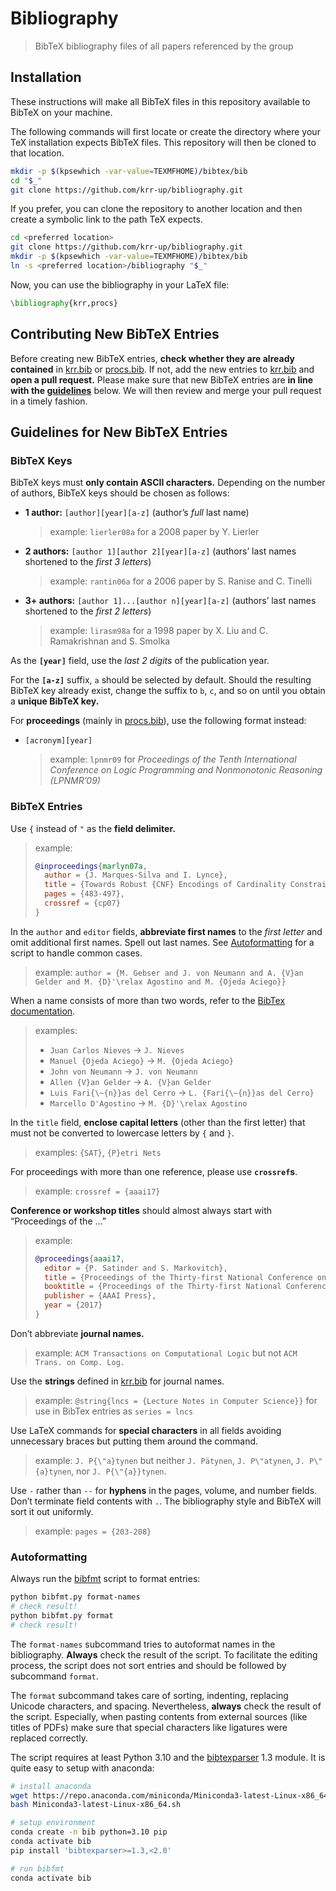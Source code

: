 # Bibliography

> BibTeX bibliography files of all papers referenced by the group

## Installation

These instructions will make all BibTeX files in this repository available to
BibTeX on your machine.

The following commands will first locate or create the directory where your TeX
installation expects BibTeX files. This repository will then be cloned to that
location.

```sh
mkdir -p $(kpsewhich -var-value=TEXMFHOME)/bibtex/bib
cd "$_"
git clone https://github.com/krr-up/bibliography.git
```

If you prefer, you can clone the repository to another location and then create
a symbolic link to the path TeX expects.

```sh
cd <preferred location>
git clone https://github.com/krr-up/bibliography.git
mkdir -p $(kpsewhich -var-value=TEXMFHOME)/bibtex/bib
ln -s <preferred location>/bibliography "$_"
```

Now, you can use the bibliography in your LaTeX file:

```latex
\bibliography{krr,procs}
```

## Contributing New BibTeX Entries

Before creating new BibTeX entries, **check whether they are already
contained** in [krr.bib] or [procs.bib]. If not, add the new entries to
[krr.bib] and **open a pull request.** Please make sure that new BibTeX entries
are **in line with the [guidelines](#guidelines-for-new-bibtex-entries)**
below. We will then review and merge your pull request in a timely fashion.

## Guidelines for New BibTeX Entries

### BibTeX Keys

BibTeX keys must **only contain ASCII characters.**
Depending on the number of authors, BibTeX keys should be chosen as follows:

- **1 author:** `[author][year][a-z]` (author’s *full* last name)

  > example: `lierler08a` for a 2008 paper by Y. Lierler
- **2 authors:** `[author 1][author 2][year][a-z]` (authors’ last names
  shortened to the *first 3 letters*)

  > example: `rantin06a` for a 2006 paper by S. Ranise and C. Tinelli
- **3+ authors:** `[author 1]...[author n][year][a-z]` (authors’ last names
  shortened to the *first 2 letters*)

  > example: `lirasm98a` for a 1998 paper by X. Liu and C. Ramakrishnan and S.
  > Smolka

As the **`[year]`** field, use the *last 2 digits* of the publication year.

For the **`[a-z]`** suffix, `a` should be selected by default. Should the
resulting BibTeX key already exist, change the suffix to `b`, `c`, and so on
until you obtain a **unique BibTeX key.**

For **proceedings** (mainly in [procs.bib]), use the following format instead:

- `[acronym][year]`

  > example: `lpnmr09` for *Proceedings of the Tenth International Conference
  > on Logic Programming and Nonmonotonic Reasoning (LPNMR’09)*

### BibTeX Entries

Use `{` instead of `"` as the **field delimiter.**

> example:
>
> ```bibtex
> @inproceedings{marlyn07a,
>   author = {J. Marques-Silva and I. Lynce},
>   title = {Towards Robust {CNF} Encodings of Cardinality Constraints},
>   pages = {483-497},
>   crossref = {cp07}
> }
> ```

In the `author` and `editor` fields, **abbreviate first names** to the *first
letter* and omit additional first names. Spell out last names. See
[Autoformatting](#autoformatting) for a script to handle common cases.

> example: `author = {M. Gebser and J. von Neumann and A. {V}an Gelder and M. {D}'\relax Agostino and M. {Ojeda Aciego}}`

When a name consists of more than two words, refer to the [BibTex
documentation][bibtex].

> examples:
>
> - `Juan Carlos Nieves`           -> `J. Nieves`
> - `Manuel {Ojeda Aciego}`        -> `M. {Ojeda Aciego}`
> - `John von Neumann`             -> `J. von Neumann`
> - `Allen {V}an Gelder`           -> `A. {V}an Gelder`
> - `Luis Fari{\~{n}}as del Cerro` -> `L. {Fari{\~{n}}as del Cerro}`
> - `Marcello D'Agostino`          -> `M. {D}'\relax Agostino`

In the `title` field, **enclose capital letters** (other than the first letter)
that must not be converted to lowercase letters by `{` and `}`.

> examples: `{SAT}`, `{P}etri Nets`

For proceedings with more than one reference, please use **`crossref`s**.

> example: `crossref = {aaai17}`

**Conference or workshop titles** should almost always start with “Proceedings
of the …”

> example:
>
> ```bibtex
> @proceedings{aaai17,
>   editor = {P. Satinder and S. Markovitch},
>   title = {Proceedings of the Thirty-first National Conference on Artificial Intelligence (AAAI'17)},
>   booktitle = {Proceedings of the Thirty-first National Conference on Artificial Intelligence (AAAI'17)},
>   publisher = {AAAI Press},
>   year = {2017}
> }
> ```

Don’t abbreviate **journal names.**

> example: `ACM Transactions on Computational Logic` but not `ACM Trans. on
> Comp. Log.`

Use the **strings** defined in [krr.bib] for journal names.

> example: `@string{lncs = {Lecture Notes in Computer Science}}` for use in
> BibTex entries as `series = lncs`

Use LaTeX commands for **special characters** in all fields avoiding
unnecessary braces but putting them around the command.

> example: `J. P{\"a}tynen` but neither `J. Pätynen`, `J. P\"atynen`, `J. P\"{a}tynen`, nor `J. P{\"{a}}tynen`.

Use `-` rather than `--` for **hyphens** in the pages, volume, and number fields.
Don’t terminate field contents with `.`.
The bibliography style and BibTeX will sort it out uniformly.

> example: `pages = {203-208}`

### Autoformatting

Always run the [bibfmt] script to format entries:

```sh
python bibfmt.py format-names
# check result!
python bibfmt.py format
# check result!
```

The `format-names` subcommand tries to autoformat names in the bibliography.
**Always** check the result of the script. To facilitate the editing process,
the script does not sort entries and should be followed by subcommand `format`.

The `format` subcommand takes care of sorting, indenting, replacing Unicode
characters, and spacing. Nevertheless, **always** check the result of the
script. Especially, when pasting contents from external sources (like titles of
PDFs) make sure that special characters like ligatures were replaced correctly.

The script requires at least Python 3.10 and the [bibtexparser] 1.3 module.
It is quite easy to setup with anaconda:

```sh
# install anaconda
wget https://repo.anaconda.com/miniconda/Miniconda3-latest-Linux-x86_64.sh
bash Miniconda3-latest-Linux-x86_64.sh

# setup environment
conda create -n bib python=3.10 pip
conda activate bib
pip install 'bibtexparser>=1.3,<2.0'

# run bibfmt
conda activate bib
```

[krr.bib]: krr.bib
[procs.bib]: procs.bib
[bibfmt]: bibfmt.py
[bibtexparser]: https://github.com/sciunto-org/python-bibtexparser
[bibtex]: https://us.mirrors.cicku.me/ctan/info/bibtex/tamethebeast/ttb_en.pdf
